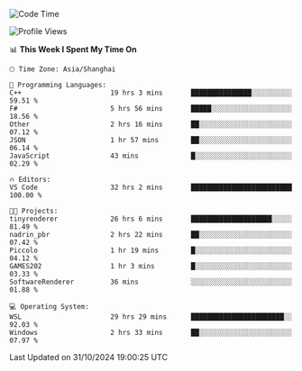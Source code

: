 <!--START_SECTION:waka-->
![Code Time](http://img.shields.io/badge/Code%20Time-2%2C103%20hrs%208%20mins-blue)

![Profile Views](http://img.shields.io/badge/Profile%20Views-0-blue)

📊 **This Week I Spent My Time On** 

```text
🕑︎ Time Zone: Asia/Shanghai

💬 Programming Languages: 
C++                      19 hrs 3 mins       ███████████████░░░░░░░░░░   59.51 % 
F#                       5 hrs 56 mins       █████░░░░░░░░░░░░░░░░░░░░   18.56 % 
Other                    2 hrs 16 mins       ██░░░░░░░░░░░░░░░░░░░░░░░   07.12 % 
JSON                     1 hr 57 mins        ██░░░░░░░░░░░░░░░░░░░░░░░   06.14 % 
JavaScript               43 mins             █░░░░░░░░░░░░░░░░░░░░░░░░   02.29 % 

🔥 Editors: 
VS Code                  32 hrs 2 mins       █████████████████████████   100.00 % 

🐱‍💻 Projects: 
tinyrenderer             26 hrs 6 mins       ████████████████████░░░░░   81.49 % 
nadrin_pbr               2 hrs 22 mins       ██░░░░░░░░░░░░░░░░░░░░░░░   07.42 % 
Piccolo                  1 hr 19 mins        █░░░░░░░░░░░░░░░░░░░░░░░░   04.12 % 
GAMES202                 1 hr 3 mins         █░░░░░░░░░░░░░░░░░░░░░░░░   03.33 % 
SoftwareRenderer         36 mins             ░░░░░░░░░░░░░░░░░░░░░░░░░   01.88 % 

💻 Operating System: 
WSL                      29 hrs 29 mins      ███████████████████████░░   92.03 % 
Windows                  2 hrs 33 mins       ██░░░░░░░░░░░░░░░░░░░░░░░   07.97 % 
```


 Last Updated on 31/10/2024 19:00:25 UTC
<!--END_SECTION:waka-->